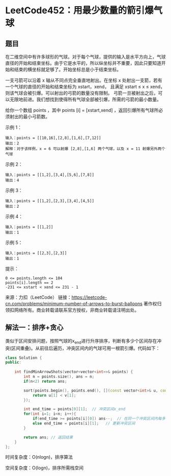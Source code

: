 # LeetCode452：用最少数量的箭引爆气球

## 题目

在二维空间中有许多球形的气球。对于每个气球，提供的输入是水平方向上，气球直径的开始和结束坐标。由于它是水平的，所以纵坐标并不重要，因此只要知道开始和结束的横坐标就足够了。开始坐标总是小于结束坐标。

一支弓箭可以沿着 x 轴从不同点完全垂直地射出。在坐标 x 处射出一支箭，若有一个气球的直径的开始和结束坐标为 xstart，xend， 且满足  xstart ≤ x ≤ xend，则该气球会被引爆。可以射出的弓箭的数量没有限制。 弓箭一旦被射出之后，可以无限地前进。我们想找到使得所有气球全部被引爆，所需的弓箭的最小数量。

给你一个数组 points ，其中 points [i] = [xstart,xend] ，返回引爆所有气球所必须射出的最小弓箭数。


示例 1：

```
输入：points = [[10,16],[2,8],[1,6],[7,12]]
输出：2
解释：对于该样例，x = 6 可以射爆 [2,8],[1,6] 两个气球，以及 x = 11 射爆另外两个气球
```

示例 2：

```
输入：points = [[1,2],[3,4],[5,6],[7,8]]
输出：4
```

示例 3：

```
输入：points = [[1,2],[2,3],[3,4],[4,5]]
输出：2
```

示例 4：

```
输入：points = [[1,2]]
输出：1
```

示例 5：

```
输入：points = [[2,3],[2,3]]
输出：1
```


提示：

```
0 <= points.length <= 104
points[i].length == 2
-231 <= xstart < xend <= 231 - 1
```

来源：力扣（LeetCode）
链接：https://leetcode-cn.com/problems/minimum-number-of-arrows-to-burst-balloons
著作权归领扣网络所有。商业转载请联系官方授权，非商业转载请注明出处。

## 解法一：排序+贪心

类似于区间安排问题，按照气球的x<sub>end</sub>进行升序排序，判断有多少个区间存在冲突(区间重叠)。从前往后遍历，冲突区间内的气球可用一根箭引爆。代码如下：

```c++
class Solution {
public:
    
    int findMinArrowShots(vector<vector<int>>& points) {
        int n = points.size(), ans = n;
        if(n<2) return ans;

        sort(points.begin(), points.end(), [](const vector<int>& u, const vector<int>& v) {	// 排序
            return u[1] < v[1];
        });

        int end_time = points[0][1];  // 冲突区间x_end
        for(int i=1; i<n; i++){
            if(end_time >= points[i][0]) ans--;	 // 在同一个冲突区间内每多一个气球，便可少用一支箭
            else end_time = points[i][1];	// 更新冲突区间
        }

        return ans;	// 返回结果
    }
};
```

时间复杂度：O(nlogn)，排序算法

空间复杂度：O(logn)，排序所需栈空间

